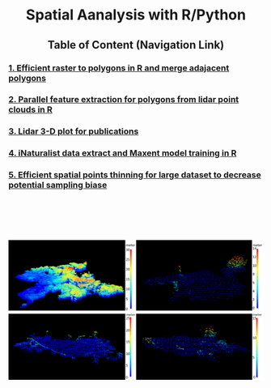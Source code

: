 <div align="center"> <h1> Spatial Aanalysis with R/Python </h1> </div>

<div align="center"><h2> Table of Content (Navigation Link) </h2></div>

<h3><a href="/code/Efficient_raster_To_poly_and_Merge_Adajacent_Polys%20in%20R.Rmd"> 1. Efficient raster to polygons in R and merge adajacent polygons </a></h3>
<h3><a href="/code/LiDar%20Features%20Extraction%20for%20Spatial%20Polygons%20in%20R.Rmd"> 2. Parallel feature extraction for polygons from lidar point clouds in R  </a></h3>
<h3><a href="/code/Lidar%203-D%20Plot.R"> 3. Lidar 3-D plot for publications  </a></h3>
<h3><a href="/code/Maxent-R-Parallel-iNaturalist-Data.Rmd"> 4. iNaturalist data extract and Maxent model training in R  </a></h3>
<h3><a href="https://github.com/ncsu-landscape-dynamics/eRADS/blob/master/Invasion%20Risk%20Modelling/Efficient%20spatial%20points%20thinning%20for%20large%20dataset.R">5. Efficient spatial points thinning for large dataset to decrease potential sampling biase</h3>
<br/>

<br/>
<br/>
<br/>

![Lidar Plot](/code/lidarPlot.PNG)
